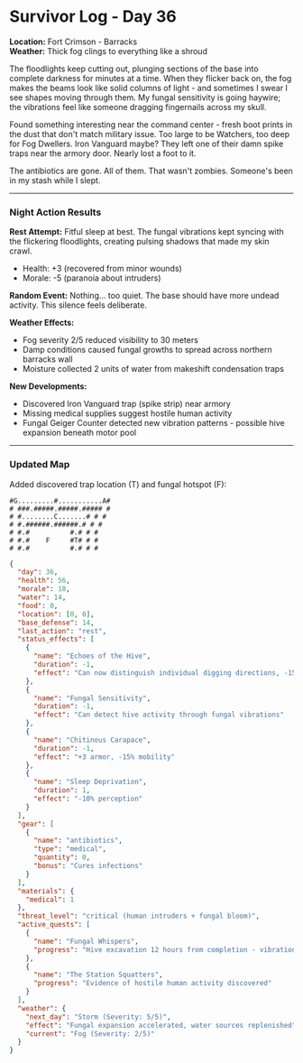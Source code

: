 # Survivor Log - Day 36

**Location:** Fort Crimson - Barracks  
**Weather:** Thick fog clings to everything like a shroud  

The floodlights keep cutting out, plunging sections of the base into complete darkness for minutes at a time. When they flicker back on, the fog makes the beams look like solid columns of light - and sometimes I swear I see shapes moving through them. My fungal sensitivity is going haywire; the vibrations feel like someone dragging fingernails across my skull.  

Found something interesting near the command center - fresh boot prints in the dust that don't match military issue. Too large to be Watchers, too deep for Fog Dwellers. Iron Vanguard maybe? They left one of their damn spike traps near the armory door. Nearly lost a foot to it.  

The antibiotics are gone. All of them. That wasn't zombies. Someone's been in my stash while I slept.  

---

### Night Action Results  
**Rest Attempt:** Fitful sleep at best. The fungal vibrations kept syncing with the flickering floodlights, creating pulsing shadows that made my skin crawl.  
- Health: +3 (recovered from minor wounds)  
- Morale: -5 (paranoia about intruders)  

**Random Event:** Nothing... too quiet. The base should have more undead activity. This silence feels deliberate.  

**Weather Effects:**  
- Fog severity 2/5 reduced visibility to 30 meters  
- Damp conditions caused fungal growths to spread across northern barracks wall  
- Moisture collected 2 units of water from makeshift condensation traps  

**New Developments:**  
- Discovered Iron Vanguard trap (spike strip) near armory  
- Missing medical supplies suggest hostile human activity  
- Fungal Geiger Counter detected new vibration patterns - possible hive expansion beneath motor pool  

---

### Updated Map  
Added discovered trap location (T) and fungal hotspot (F):  

```
#G.........#...........A#
# ###.#####.#####.##### #
# #........C.......# # #
# #.######.######.# # #
# #.#          #.# # #
# #.#    F     #T# # #
# #.#          #.# # #
```

```json
{
  "day": 36,
  "health": 56,
  "morale": 18,
  "water": 14,
  "food": 0,
  "location": [0, 0],
  "base_defense": 14,
  "last_action": "rest",
  "status_effects": [
    {
      "name": "Echoes of the Hive",
      "duration": -1,
      "effect": "Can now distinguish individual digging directions, -15% sanity"
    },
    {
      "name": "Fungal Sensitivity",
      "duration": -1,
      "effect": "Can detect hive activity through fungal vibrations"
    },
    {
      "name": "Chitinous Carapace",
      "duration": -1,
      "effect": "+3 armor, -15% mobility"
    },
    {
      "name": "Sleep Deprivation",
      "duration": 1,
      "effect": "-10% perception"
    }
  ],
  "gear": [
    {
      "name": "antibiotics",
      "type": "medical",
      "quantity": 0,
      "bonus": "Cures infections"
    }
  ],
  "materials": {
    "medical": 1
  },
  "threat_level": "critical (human intruders + fungal bloom)",
  "active_quests": [
    {
      "name": "Fungal Whispers",
      "progress": "Hive excavation 12 hours from completion - vibration patterns suggest imminent breach"
    },
    {
      "name": "The Station Squatters",
      "progress": "Evidence of hostile human activity discovered"
    }
  ],
  "weather": {
    "next_day": "Storm (Severity: 5/5)",
    "effect": "Fungal expansion accelerated, water sources replenished",
    "current": "Fog (Severity: 2/5)"
  }
}
```